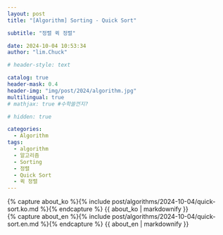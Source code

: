 ```yaml
---
layout: post
title: "[Algorithm] Sorting - Quick Sort"

subtitle: "정렬 퀵 정렬"

date: 2024-10-04 10:53:34
author: "lim.Chuck"

# header-style: text

catalog: true
header-mask: 0.4
header-img: "img/post/2024/algorithm.jpg"
multilingual: true
# mathjax: true #수학쓸껀지?

# hidden: true

categories:
  - Algorithm
tags:
  - algorithm
  - 알고리즘
  - Sorting
  - 정렬
  - Quick Sort
  - 퀵 정렬
---
```


<div class="ko post-container">
    {% capture about_ko %}{% include post/algorithms/2024-10-04/quick-sort.ko.md %}{% endcapture %}
    {{ about_ko | markdownify }}
</div>
<div class="en post-container">
    {% capture about_en %}{% include post/algorithms/2024-10-04/quick-sort.en.md %}{% endcapture %}
    {{ about_en | markdownify }}
</div>
